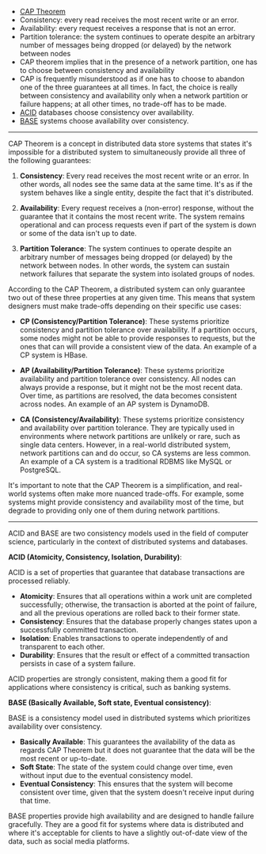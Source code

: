 
- [CAP Theorem](https://en.wikipedia.org/wiki/CAP_theorem)
- Consistency: every read receives the most recent write or an error.
- Availability: every request receives a response that is not an error.
- Partition tolerance: the system continues to operate despite an arbitrary number of messages being dropped (or delayed) by the network between nodes
- CAP theorem implies that in the presence of a network partition, one has to choose between consistency and availability
- CAP is frequently misunderstood as if one has to choose to abandon one of the three guarantees at all times. In fact, the choice is really between consistency and availability only when a network partition or failure happens; at all other times, no trade-off has to be made.
- [ACID](https://en.wikipedia.org/wiki/ACID) databases choose consistency over availability.
- [BASE](https://en.wikipedia.org/wiki/Eventual_consistency) systems choose availability over consistency.


---
CAP Theorem is a concept in distributed data store systems that states it's impossible for a distributed system to simultaneously provide all three of the following guarantees:

1. **Consistency**: Every read receives the most recent write or an error. In other words, all nodes see the same data at the same time. It's as if the system behaves like a single entity, despite the fact that it's distributed.

2. **Availability**: Every request receives a (non-error) response, without the guarantee that it contains the most recent write. The system remains operational and can process requests even if part of the system is down or some of the data isn't up to date.

3. **Partition Tolerance**: The system continues to operate despite an arbitrary number of messages being dropped (or delayed) by the network between nodes. In other words, the system can sustain network failures that separate the system into isolated groups of nodes.

According to the CAP Theorem, a distributed system can only guarantee two out of these three properties at any given time. This means that system designers must make trade-offs depending on their specific use cases:

- **CP (Consistency/Partition Tolerance)**: These systems prioritize consistency and partition tolerance over availability. If a partition occurs, some nodes might not be able to provide responses to requests, but the ones that can will provide a consistent view of the data. An example of a CP system is HBase.

- **AP (Availability/Partition Tolerance)**: These systems prioritize availability and partition tolerance over consistency. All nodes can always provide a response, but it might not be the most recent data. Over time, as partitions are resolved, the data becomes consistent across nodes. An example of an AP system is DynamoDB.

- **CA (Consistency/Availability)**: These systems prioritize consistency and availability over partition tolerance. They are typically used in environments where network partitions are unlikely or rare, such as single data centers. However, in a real-world distributed system, network partitions can and do occur, so CA systems are less common. An example of a CA system is a traditional RDBMS like MySQL or PostgreSQL.

It's important to note that the CAP Theorem is a simplification, and real-world systems often make more nuanced trade-offs. For example, some systems might provide consistency and availability most of the time, but degrade to providing only one of them during network partitions.


---
ACID and BASE are two consistency models used in the field of computer science, particularly in the context of distributed systems and databases.

**ACID (Atomicity, Consistency, Isolation, Durability)**: 

ACID is a set of properties that guarantee that database transactions are processed reliably. 

- **Atomicity**: Ensures that all operations within a work unit are completed successfully; otherwise, the transaction is aborted at the point of failure, and all the previous operations are rolled back to their former state.
- **Consistency**: Ensures that the database properly changes states upon a successfully committed transaction.
- **Isolation**: Enables transactions to operate independently of and transparent to each other.
- **Durability**: Ensures that the result or effect of a committed transaction persists in case of a system failure.

ACID properties are strongly consistent, making them a good fit for applications where consistency is critical, such as banking systems.

**BASE (Basically Available, Soft state, Eventual consistency)**:

BASE is a consistency model used in distributed systems which prioritizes availability over consistency.

- **Basically Available**: This guarantees the availability of the data as regards CAP Theorem but it does not guarantee that the data will be the most recent or up-to-date. 
- **Soft State**: The state of the system could change over time, even without input due to the eventual consistency model.
- **Eventual Consistency**: This ensures that the system will become consistent over time, given that the system doesn't receive input during that time.

BASE properties provide high availability and are designed to handle failure gracefully. They are a good fit for systems where data is distributed and where it's acceptable for clients to have a slightly out-of-date view of the data, such as social media platforms.